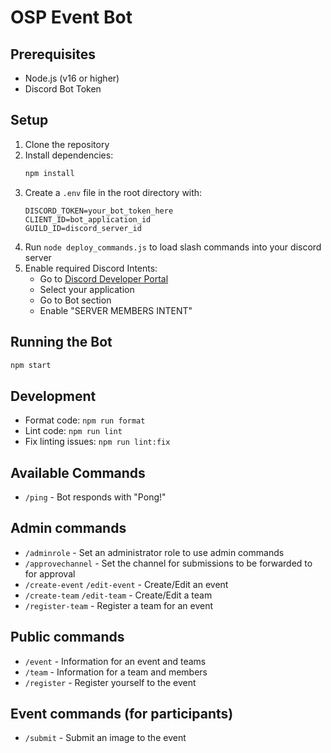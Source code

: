 # OSP Event Bot

## Prerequisites

- Node.js (v16 or higher)
- Discord Bot Token

## Setup

1. Clone the repository
2. Install dependencies:
   ```bash
   npm install
   ```
3. Create a `.env` file in the root directory with:
   ```
   DISCORD_TOKEN=your_bot_token_here
   CLIENT_ID=bot_application_id
   GUILD_ID=discord_server_id
   ```
4. Run `node deploy_commands.js` to load slash commands into your discord server
5. Enable required Discord Intents:
   - Go to [Discord Developer Portal](https://discord.com/developers/applications)
   - Select your application
   - Go to Bot section
   - Enable "SERVER MEMBERS INTENT"

## Running the Bot

```bash
npm start
```

## Development

- Format code: `npm run format`
- Lint code: `npm run lint`
- Fix linting issues: `npm run lint:fix`

## Available Commands

- `/ping` - Bot responds with "Pong!"

## Admin commands

- `/adminrole` - Set an administrator role to use admin commands
- `/approvechannel` - Set the channel for submissions to be forwarded to for approval
- `/create-event` `/edit-event` - Create/Edit an event
- `/create-team` `/edit-team` - Create/Edit a team
- `/register-team` - Register a team for an event

## Public commands

- `/event` - Information for an event and teams
- `/team` - Information for a team and members
- `/register` - Register yourself to the event

## Event commands (for participants)

- `/submit` - Submit an image to the event
